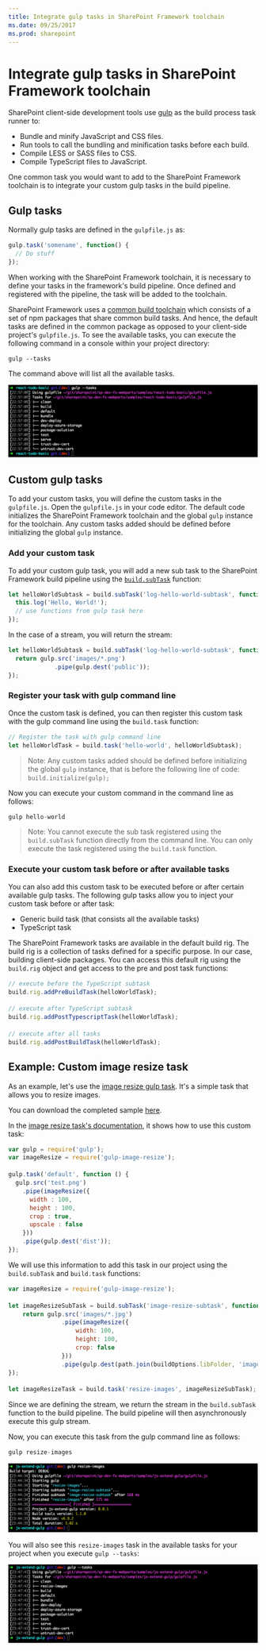 ```yaml
---
title: Integrate gulp tasks in SharePoint Framework toolchain
ms.date: 09/25/2017
ms.prod: sharepoint
---
```



# Integrate gulp tasks in SharePoint Framework toolchain

SharePoint client-side development tools use [gulp](http://gulpjs.com/) as the build process task runner to:

* Bundle and minify JavaScript and CSS files.
* Run tools to call the bundling and minification tasks before each build.
* Compile LESS or SASS files to CSS.
* Compile TypeScript files to JavaScript.

One common task you would want to add to the SharePoint Framework toolchain is to integrate your custom gulp tasks in the build pipeline.

## Gulp tasks
Normally gulp tasks are defined in the `gulpfile.js` as:

```js
gulp.task('somename', function() {
  // Do stuff
});
```

When working with the SharePoint Framework toolchain, it is necessary to define your tasks in the framework's build pipeline. Once defined and registered with the pipeline, the task will be added to the toolchain.

SharePoint Framework uses a [common build toolchain](sharepoint-framework-toolchain.md#common-build-tool-packages) which consists of a set of npm packages that share common build tasks. And hence, the default tasks are defined in the common package as opposed to your client-side project's `gulpfile.js`. To see the available tasks, you can execute the following command in a console within your project directory:

```
gulp --tasks
```

The command above will list all the available tasks.

![Available gulp tasks](../../images/gulp-tasks-available.png)

## Custom gulp tasks
To add your custom tasks, you will define the custom tasks in the `gulpfile.js`. Open the `gulpfile.js` in your code editor. The default code initializes the SharePoint Framework toolchain and the global `gulp` instance for the toolchain. Any custom tasks added should be defined before initializing the global `gulp` instance.

### Add your custom task
To add your custom gulp task, you will add a new sub task to the SharePoint Framework build pipeline using the [`build.subTask`](https://github.com/Microsoft/gulp-core-build#defining-a-custom-task) function:

```js
let helloWorldSubtask = build.subTask('log-hello-world-subtask', function(gulp, buildOptions, done) {
  this.log('Hello, World!');   
  // use functions from gulp task here  
});
```

In the case of a stream, you will return the stream:

```js
let helloWorldSubtask = build.subTask('log-hello-world-subtask', function(gulp, buildOptions, done) {
  return gulp.src('images/*.png')
             .pipe(gulp.dest('public'));
});
```

### Register your task with gulp command line
Once the custom task is defined, you can then register this custom task with the gulp command line using the `build.task` function:

```js
// Register the task with gulp command line
let helloWorldTask = build.task('hello-world', helloWorldSubtask);
```

>Note: Any custom tasks added should be defined before initializing the global `gulp` instance, that is before the following line of code: `build.initialize(gulp);`

Now you can execute your custom command in the command line as follows:

```js
gulp hello-world
```

>Note: You cannot execute the sub task registered using the `build.subTask` function directly from the command line. You can only execute the task registered using the `build.task` function.

### Execute your custom task before or after available tasks
You can also add this custom task to be executed before or after certain available gulp tasks. The following gulp tasks allow you to inject your custom task before or after task:

- Generic build task (that consists all the available tasks)
- TypeScript task

The SharePoint Framework tasks are available in the default build rig. The build rig is a collection of tasks defined for a specific purpose. In our case, building client-side packages. You can access this default rig using the `build.rig` object and get access to the pre and post task functions:
 
```js
// execute before the TypeScript subtask
build.rig.addPreBuildTask(helloWorldTask);

// execute after TypeScript subtask
build.rig.addPostTypescriptTask(helloWorldTask);

// execute after all tasks
build.rig.addPostBuildTask(helloWorldTask);
```

## Example: Custom image resize task
As an example, let's use the [image resize gulp task](https://www.npmjs.com/package/gulp-image-resize).  It's a simple task that allows you to resize images.

You can download the completed sample [here](https://aka.ms/spfx-extend-gulp-sample).

In the [image resize task's documentation](https://www.npmjs.com/package/gulp-image-resize#example), it shows how to use this custom task:

```js
var gulp = require('gulp');
var imageResize = require('gulp-image-resize');
 
gulp.task('default', function () {
  gulp.src('test.png')
    .pipe(imageResize({
      width : 100,
      height : 100,
      crop : true,
      upscale : false
    }))
    .pipe(gulp.dest('dist'));
});
```

We will use this information to add this task in our project using the `build.subTask` and `build.task` functions:

```js
var imageResize = require('gulp-image-resize');

let imageResizeSubTask = build.subTask('image-resize-subtask', function(gulp, buildOptions, done){
    return gulp.src('images/*.jpg')
               .pipe(imageResize({
                   width: 100,
                   height: 100,
                   crop: false                   
               }))
               .pipe(gulp.dest(path.join(buildOptions.libFolder, 'images')))
});

let imageResizeTask = build.task('resize-images', imageResizeSubTask);
```

Since we are defining the stream, we return the stream in the `build.subTask` function to the build pipeline. The build pipeline will then asynchronously execute this gulp stream. 

Now, you can execute this task from the gulp command line as follows:

```js
gulp resize-images
```

![image-resize-task](../../images/gulp-extend-image-resize-task.png)

You will also see this `resize-images` task in the available tasks for your project when you execute `gulp --tasks`:

![image-resize-task with available tasks](../../images/gulp-extend-image-resize-available-tasks.png)




